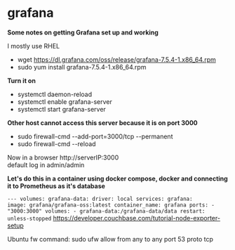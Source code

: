 # grafana
**Some notes on getting Grafana set up and working**  

I mostly use RHEL  
- wget https://dl.grafana.com/oss/release/grafana-7.5.4-1.x86_64.rpm  
- sudo yum install grafana-7.5.4-1.x86_64.rpm  

**Turn it on**   
- systemctl daemon-reload  
- systemctl enable grafana-server
- systemctl start grafana-server  

**Other host cannot access this server because it is on port 3000**  
- sudo firewall-cmd --add-port=3000/tcp --permanent
- sudo firewall-cmd --reload  

Now in a browser http://serverIP:3000  
default log in admin/admin  

**Let's do this in a container using docker compose, docker and connecting it to Prometheus as it's database**

<code>---
volumes:
  grafana-data:
    driver: local
services:
  grafana:
    image: grafana/grafana-oss:latest
    container_name: grafana
    ports:
      - "3000:3000"
    volumes:
      - grafana-data:/grafana-data/data
    restart: unless-stopped</code>
https://developer.couchbase.com/tutorial-node-exporter-setup

Ubuntu fw command:
sudo ufw allow from any to any port 53 proto tcp

